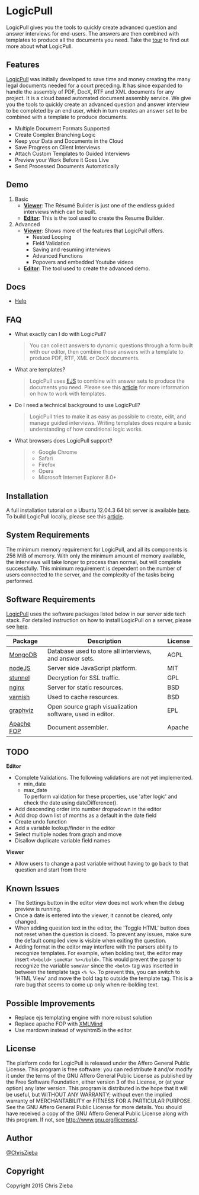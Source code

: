 LogicPull
======================================

LogicPull gives you the tools to quickly create advanced question and answer interviews for end-users. The answers are then combined with templates to produce all the documents you need. Take the [tour](https://logicpull.com/tour) to find out more about what LogicPull.

Features
--------

[LogicPull](https://www.logicpull.com/) was initially developed to save time and money creating the many legal documents needed for a court preceding. It has since expanded to handle the assembly of PDF, DocX, RTF and XML documents for any project. It is a cloud based automated document assembly service. We give you the tools to quickly create an advanced question and answer interview to be completed by an end user, which in turn creates an answer set to be combined with a template to produce documents.

* Multiple Document Formats Supported
* Create Complex Branching Logic
* Keep your Data and Documents in the Cloud
* Save Progress on Client Interviews
* Attach Custom Templates to Guided Interviews
* Preview your Work Before it Goes Live
* Send Processed Documents Automatically

Demo
----

1. Basic
   * [**Viewer**](http://demo.logicpull.com/interviews/active/3): The Résumé Builder is just one of the endless guided interviews which can be built.
   * [**Editor**](https://logicpull.com/demo/editor/2): This is the tool used to create the Resume Builder.
2. Advanced
   * [**Viewer**](http://demo.logicpull.com/interviews/active/2): Shows more of the features that LogicPull offers.
      - Nested Looping
      - Field Validation
      - Saving and resuming interviews
      - Advanced Functions
      - Popovers and embedded Youtube videos
   * [**Editor**](https://logicpull.com/demo/editor/2): The tool used to create the advanced demo.

Docs
----

* [Help](http://help.logicpull.com)

FAQ
---
* What exactly can I do with LogicPull?
  > You can collect answers to dynamic questions through a form built with our editor, then combine those answers with a template to produce PDF, RTF, XML or DocX documents.

* What are templates?
  > LogicPull uses [EJS](http://embeddedjs.com/) to combine with answer sets to produce the documents you need. Please see this [article](http://help.logicpull.com/portal/articles/working-with-templates) for more information on how to work with templates.

* Do I need a technical background to use LogicPull?
  > LogicPull tries to make it as easy as possible to create, edit, and manage guided interviews. Writing templates does require a basic understanding of how conditional logic works.

* What browsers does LogicPull support?
  >  * Google Chrome
  >  * Safari
  >  * Firefox
  >  * Opera
  >  * Microsoft Internet Explorer 8.0+

Installation
------------

A full installation tutorial on a Ubuntu 12.04.3 64 bit server is available [here](http://help.logicpull.com/portal/articles/installation-server). To build LogicPull locally, please see this [article](http://help.logicpull.com/portal/articles/installation-local).

System Requirements 
-------------------

The minimum memory requirement for LogicPull, and all its components is 256 MiB of memory. With only the minimum amount of memory available, the interviews will take longer to process than normal, but will complete successfully. This minimum requirement is dependent on the number of users connected to the server, and the complexity of the tasks being performed.

Software Requirements
------------

[LogicPull](https://www.logicpull.com/) uses the software packages listed below in our server side tech stack. For detailed instruction on how to install LogicPull on a server, please see [here](http://help.logicpull.com/portal/articles/installation-server).

| Package | Description | License |
| --- | --- | --- |
| [MongoDB](http://www.mongodb.org/) | Database used to store all interviews, and answer sets. | AGPL |
| [nodeJS](http://nodejs.org/) | Server side JavaScript platform. | MIT |
| [stunnel](https://www.stunnel.org/index.html) | Decryption for SSL traffic. | GPL |
| [nginx](http://nginx.org/) | Server for static resources. | BSD |
| [varnish](https://www.varnish-cache.org/) | Used to cache resources. | BSD |
| [graphviz](http://www.graphviz.org/) | Open source graph visualization software, used in editor. | EPL |
| [Apache FOP](http://xmlgraphics.apache.org/fop/) | Document assembler. | Apache |

TODO
----

__Editor__ 

* Complete Validations. The following validations are not yet implemented.
  * min_date
  * max_date  
    To perform validation for these properties, use 'after logic' and check the date using dateDifference().
* Add descending order into number dropwdown in the editor
* Add drop down list of months as a default in the date field
* Create undo function
* Add a variable lookup/finder in the editor
* Select multiple nodes from graph and move
* Disallow duplicate variable field names

__Viewer__

* Allow users to change a past variable without having to go back to that question and start from there

Known Issues
------------

* The Settings button in the editor view does not work when the debug preview is running.
* Once a date is entered into the viewer, it cannot be cleared, only changed. 
* When adding question text in the editor, the 'Toggle HTML' button does not reset when the question is closed. To prevent any issues, make sure the default compiled view is visible when exiting the question. 
* Adding format in the editor may interfere with the parsers ability to recognize templates. For example, when bolding text, the editor may insert `<%<bold> someVar %></bold>`. This would prevent the parser to recognize the variable `someVar` since the `<bold>` tag was inserted in between the template tags `<% %>`. To prevent this, you can switch to 'HTML View' and move the bold tag to outside the template tag. This is a rare bug that seems to come up only when re-bolding text.

Possible Improvements
---------------------
* Replace ejs templating engine with more robust solution 
* Replace apache FOP with [XMLMind](http://www.xmlmind.com/foconverter/) 
* Use mardown instead of wysihtml5 in the editor

License
-------

The platform code for LogicPull is released under the Affero General Public License. This program is free software: you can redistribute it and/or modify it under the terms of the GNU Affero General Public License as published by the Free Software Foundation, either version 3 of the License, or (at your option) any later version. This program is distributed in the hope that it will be useful, but WITHOUT ANY WARRANTY; without even the implied warranty of MERCHANTABILITY or FITNESS FOR A PARTICULAR PURPOSE.  See the GNU Affero General Public License for more details. You should have received a copy of the GNU Affero General Public License along with this program.  If not, see <http://www.gnu.org/licenses/>.

Author
------

[@ChrisZieba](http://chriszieba.com)

Copyright
---------

Copyright 2015 Chris Zieba
